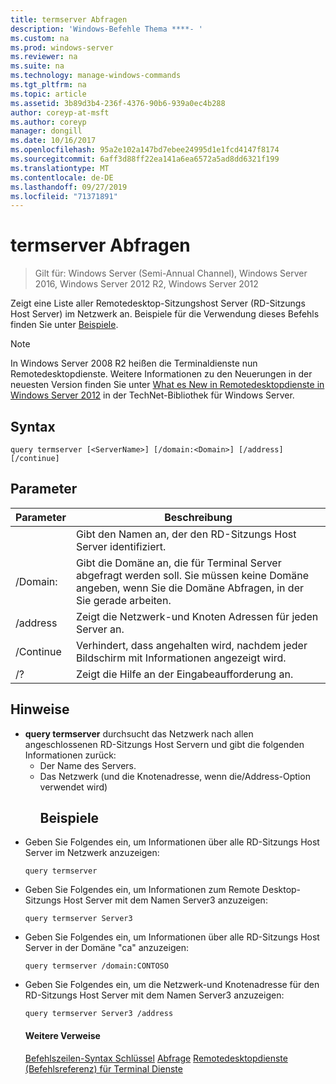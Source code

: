 ```yaml
---
title: termserver Abfragen
description: 'Windows-Befehle Thema ****- '
ms.custom: na
ms.prod: windows-server
ms.reviewer: na
ms.suite: na
ms.technology: manage-windows-commands
ms.tgt_pltfrm: na
ms.topic: article
ms.assetid: 3b89d3b4-236f-4376-90b6-939a0ec4b288
author: coreyp-at-msft
ms.author: coreyp
manager: dongill
ms.date: 10/16/2017
ms.openlocfilehash: 95a2e102a147bd7ebee24995d1e1fcd4147f8174
ms.sourcegitcommit: 6aff3d88ff22ea141a6ea6572a5ad8dd6321f199
ms.translationtype: MT
ms.contentlocale: de-DE
ms.lasthandoff: 09/27/2019
ms.locfileid: "71371891"
---
```

# <a name="query-termserver"></a>termserver Abfragen

>Gilt für: Windows Server (Semi-Annual Channel), Windows Server 2016, Windows Server 2012 R2, Windows Server 2012

Zeigt eine Liste aller Remotedesktop-Sitzungshost Server (RD-Sitzungs Host Server) im Netzwerk an.
Beispiele für die Verwendung dieses Befehls finden Sie unter [Beispiele](#BKMK_examples).
> [!NOTE]
> In Windows Server 2008 R2 heißen die Terminaldienste nun Remotedesktopdienste. Weitere Informationen zu den Neuerungen in der neuesten Version finden Sie unter [What es New in Remotedesktopdienste in Windows Server 2012](https://technet.microsoft.com/library/hh831527) in der TechNet-Bibliothek für Windows Server.
> ## <a name="syntax"></a>Syntax
> ```
> query termserver [<ServerName>] [/domain:<Domain>] [/address] [/continue]
> ```
> ## <a name="parameters"></a>Parameter
> 
> |    Parameter     |                                                                        Beschreibung                                                                         |
> |------------------|------------------------------------------------------------------------------------------------------------------------------------------------------------|
> |   <ServerName>   |                                               Gibt den Namen an, der den RD-Sitzungs Host Server identifiziert.                                               |
> | /Domain:<Domain> | Gibt die Domäne an, die für Terminal Server abgefragt werden soll. Sie müssen keine Domäne angeben, wenn Sie die Domäne Abfragen, in der Sie gerade arbeiten. |
> |     /address     |                                                  Zeigt die Netzwerk-und Knoten Adressen für jeden Server an.                                                  |
> |    /Continue     |                                              Verhindert, dass angehalten wird, nachdem jeder Bildschirm mit Informationen angezeigt wird.                                               |
> |        /?        |                                                            Zeigt die Hilfe an der Eingabeaufforderung an.                                                            |
> 
> ## <a name="remarks"></a>Hinweise
> - **query termserver** durchsucht das Netzwerk nach allen angeschlossenen RD-Sitzungs Host Servern und gibt die folgenden Informationen zurück:
>   - Der Name des Servers.
>   - Das Netzwerk (und die Knotenadresse, wenn die/Address-Option verwendet wird)
>     ## <a name="BKMK_examples"></a>Beispiele
> - Geben Sie Folgendes ein, um Informationen über alle RD-Sitzungs Host Server im Netzwerk anzuzeigen:
>   ```
>   query termserver
>   ```
> - Geben Sie Folgendes ein, um Informationen zum Remote Desktop-Sitzungs Host Server mit dem Namen Server3 anzuzeigen:
>   ```
>   query termserver Server3
>   ```
> - Geben Sie Folgendes ein, um Informationen über alle RD-Sitzungs Host Server in der Domäne "ca" anzuzeigen:
>   ```
>   query termserver /domain:CONTOSO
>   ```
> - Geben Sie Folgendes ein, um die Netzwerk-und Knotenadresse für den RD-Sitzungs Host Server mit dem Namen Server3 anzuzeigen:
>   ```
>   query termserver Server3 /address
>   ```
>   #### <a name="additional-references"></a>Weitere Verweise
>   [Befehlszeilen-Syntax Schlüssel](command-line-syntax-key.md)
>   [Abfrage](query.md)
>   [Remotedesktopdienste &#40;Befehlsreferenz&#41; für Terminal Dienste](remote-desktop-services-terminal-services-command-reference.md)
